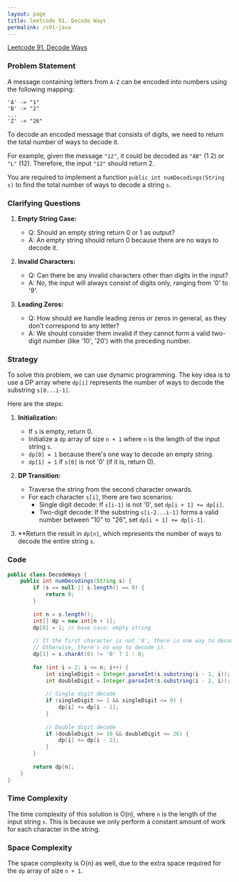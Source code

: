 ```yaml
---
layout: page
title: leetcode 91. Decode Ways
permalink: /s91-java
---
```

[Leetcode 91. Decode Ways](https://algoadvance.github.io/algoadvance/l91)
### Problem Statement
A message containing letters from `A-Z` can be encoded into numbers using the following mapping:

```
'A' -> "1"
'B' -> "2"
...
'Z' -> "26"
```

To decode an encoded message that consists of digits, we need to return the total number of ways to decode it.

For example, given the message `"12"`, it could be decoded as `"AB"` (1 2) or `"L"` (12). Therefore, the input `"12"` should return 2.

You are required to implement a function `public int numDecodings(String s)` to find the total number of ways to decode a string `s`.

### Clarifying Questions
1. **Empty String Case:**
   - Q: Should an empty string return 0 or 1 as output?
   - A: An empty string should return 0 because there are no ways to decode it.

2. **Invalid Characters:**
   - Q: Can there be any invalid characters other than digits in the input?
   - A: No, the input will always consist of digits only, ranging from '0' to '9'.

3. **Leading Zeros:**
   - Q: How should we handle leading zeros or zeros in general, as they don't correspond to any letter?
   - A: We should consider them invalid if they cannot form a valid two-digit number (like '10', '20') with the preceding number.

### Strategy
To solve this problem, we can use dynamic programming. The key idea is to use a DP array where `dp[i]` represents the number of ways to decode the substring `s[0...i-1]`. 

Here are the steps:
1. **Initialization:**
   - If `s` is empty, return 0.
   - Initialize a `dp` array of size `n + 1` where `n` is the length of the input string `s`.
   - `dp[0] = 1` because there's one way to decode an empty string.
   - `dp[1] = 1` if `s[0]` is not '0' (if it is, return 0).

2. **DP Transition:**
   - Traverse the string from the second character onwards.
   - For each character `s[i]`, there are two scenarios:
     - Single digit decode: If `s[i-1]` is not '0', set `dp[i + 1] += dp[i]`.
     - Two-digit decode: If the substring `s[i-2...i-1]` forms a valid number between "10" to "26", set `dp[i + 1] += dp[i-1]`.

3. **Return the result in `dp[n]`, which represents the number of ways to decode the entire string `s`.

### Code

```java
public class DecodeWays {
    public int numDecodings(String s) {
        if (s == null || s.length() == 0) {
            return 0;
        }
        
        int n = s.length();
        int[] dp = new int[n + 1];
        dp[0] = 1; // base case: empty string
        
        // If the first character is not '0', there is one way to decode it.
        // Otherwise, there's no way to decode it.
        dp[1] = s.charAt(0) != '0' ? 1 : 0;
        
        for (int i = 2; i <= n; i++) {
            int singleDigit = Integer.parseInt(s.substring(i - 1, i));
            int doubleDigit = Integer.parseInt(s.substring(i - 2, i));
            
            // Single digit decode
            if (singleDigit >= 1 && singleDigit <= 9) {
                dp[i] += dp[i - 1];
            }
            
            // Double digit decode
            if (doubleDigit >= 10 && doubleDigit <= 26) {
                dp[i] += dp[i - 2];
            }
        }
        
        return dp[n];
    }
}
```

### Time Complexity
The time complexity of this solution is O(n), where `n` is the length of the input string `s`. This is because we only perform a constant amount of work for each character in the string.

### Space Complexity
The space complexity is O(n) as well, due to the extra space required for the `dp` array of size `n + 1`.